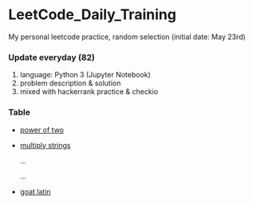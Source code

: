 # LeetCode_Daily_Training
My personal leetcode practice, random selection (initial date: May 23rd)
### Update everyday (82)
1) language: Python 3 (Jupyter Notebook)
2) problem description & solution 
3) mixed with hackerrank practice & checkio
### Table
* [power of two](https://github.com/xlyue92/LeetCode_Daily_Training/blob/master/%20power%20of%20two.ipynb)
* [multiply strings](https://github.com/xlyue92/LeetCode_Daily_Training/blob/master/multiply%20strings.ipynb)

     ...
     
     ...
   
* [goat latin](https://github.com/xlyue92/LeetCode_Daily_Training/blob/master/goat%20latin.ipynb)
